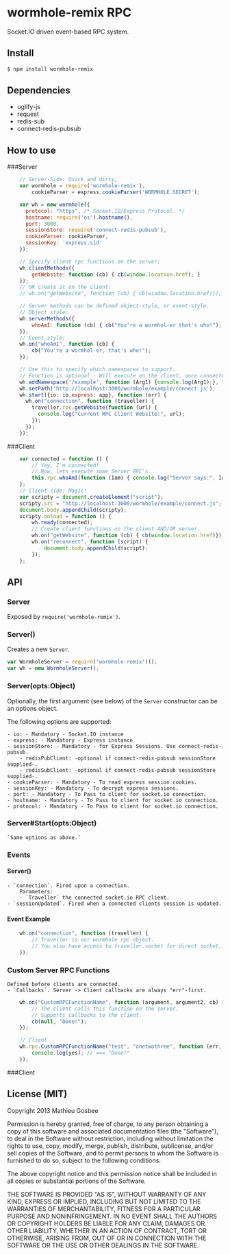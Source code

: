 wormhole-remix RPC
=================

Socket.IO driven event-based RPC system.

## Install
```bash
$ npm install wormhole-remix
```

## Dependencies
  - uglify-js
  - request
  - redis-sub
  - connect-redis-pubsub

## How to use

###Server
```javascript
	// Server-Side: Quick and dirty,
	var wormhole = require('wormhole-remix'),
		cookieParser = express.cookieParser('WORMHOLE.SECRET');

	var wh = new wormhole({
	  protocol: "https", /* Socket.IO/Express Protocol. */
	  hostname: require('os').hostname(),
	  port: 3000,
	  sessionStore: require('connect-redis-pubsub'),
	  cookieParser: cookieParser,
	  sessionKey: 'express.sid'
	});

	// Specify client rpc functions on the server:
	wh.clientMethods({
		getWebsite: function (cb) { cb(window.location.href); }
	});
	// OR create it on the client:
	// wh.on("getWebsite", function (cb) { cb(window.location.href)});

	// Server methods can be defined object-style, or event-style.
	// Object style:
	wh.serverMethods({
		whoAmI: function (cb) { cb("You're a wormhol-er that's who!"); }
	});
	// Event style:
	wh.on("whoAmI", function (cb) {
		cb("You're a wormhol-er, that's who!");
	});

	// Use this to specify which namespaces to support.
	// Function is optional - Will execute on the client, once connected.
	wh.addNamespace('/example', function (Arg1) {console.log(Arg1);}, "ARG!!!");
	wh.setPath('http://localhost:3000/wormhole/example/connect.js');
	wh.start({io: io,express: app}, function (err) {
      wh.on("connection", function (traveller) {
        traveller.rpc.getWebsite(function (url) {
          console.log("Current RPC Client Website:", url);
        });
      });
    });
```

###Client

```javascript
	var connected = function () {
		// Yay, I'm connected!
		// Now, lets execute some Server RPC's.
		this.rpc.whoAmI(function (Iam) { console.log("Server says:", Iam)});
	};
	// Client-side: Magic!
	var scripty = document.createElement("script");
	scripty.src = "http://localhost:3000/wormhole/example/connect.js";
	document.body.appendChild(scripty);
	scripty.onload = function () {
		wh.ready(connected);
		// Create client functions on the client AND/OR server.
		wh.on("getWebsite", function (cb) { cb(window.location.href)});
		wh.on("reconnect", function (script) {
			document.body.appendChild(script);
		});
	};
```
## API

### Server

  Exposed by `require('wormhole-remix')`.

  ### Server()

  Creates a new `Server`.

  ```js
  var WormholeServer = require('wormhole-remix')();
  var wh = new WormholeServer();
  ```

  ### Server(opts:Object)

  Optionally, the first argument (see below) of the `Server`
  constructor can be an options object.

  The following options are supported:

    - io: - Mandatory - Socket.IO instance
    - express: - Mandatory - Express instance
	- sessionStore: - Mandatory - for Express Sessions. Use connect-redis-pubsub.
    	- redisPubClient: -optional if connect-redis-pubsub sessionStore supplied-.
		- redisSubClient: -optional if connect-redis-pubsub sessionStore supplied-.
	- cookieParser: - Mandatory - To read express session cookies.
	- sessionKey: - Mandatory - To decrypt express sessions.
	- port: - Mandatory - To Pass to client for socket.io connection.
	- hostname: - Mandatory - To Pass to client for socket.io connection.
	- protocol: - Mandatory - To Pass to client for socket.io connection.

### Server#Start(opts:Object)
	`Same options as above.`

### Events

#### Server()
	- `connection`. Fired upon a connection.
		Parameters:
		- `Traveller` the connected socket.io RPC client.
	- `sessionUpdated`. Fired when a connected clients session is updated.

#### Event Example
```javascript
	wh.on("connection", function (traveller) {
		// Traveller is our wormhole rpc object.
		// You also have access to traveller.socket for direct socket.io access.
	});
```

### Custom Server RPC Functions
	Defined before clients are connected.
	- `Callbacks`. Server -> Client callbacks are always "err"-first.
```javascript
	wh.on("CustomRPCFunctionName", function (argument, argument2, cb) {
		// The client calls this function on the server.
		// Supports callbacks to the client.
		cb(null, "Done!");
	});
```
```javascript
	// Client
	wh.rpc.CustomRPCFunctionName("test", "onetwothree", function (err, yes) {
		console.log(yes); // === "Done!"
	});
```

###Client


## License (MIT)

Copyright 2013 Mathieu Gosbee

Permission is hereby granted, free of charge, to any person obtaining
a copy of this software and associated documentation files (the
"Software"), to deal in the Software without restriction, including
without limitation the rights to use, copy, modify, merge, publish,
distribute, sublicense, and/or sell copies of the Software, and to
permit persons to whom the Software is furnished to do so, subject to
the following conditions:

The above copyright notice and this permission notice shall be
included in all copies or substantial portions of the Software.

THE SOFTWARE IS PROVIDED "AS IS", WITHOUT WARRANTY OF ANY KIND,
EXPRESS OR IMPLIED, INCLUDING BUT NOT LIMITED TO THE WARRANTIES OF
MERCHANTABILITY, FITNESS FOR A PARTICULAR PURPOSE AND
NONINFRINGEMENT. IN NO EVENT SHALL THE AUTHORS OR COPYRIGHT HOLDERS BE
LIABLE FOR ANY CLAIM, DAMAGES OR OTHER LIABILITY, WHETHER IN AN ACTION
OF CONTRACT, TORT OR OTHERWISE, ARISING FROM, OUT OF OR IN CONNECTION
WITH THE SOFTWARE OR THE USE OR OTHER DEALINGS IN THE SOFTWARE.
